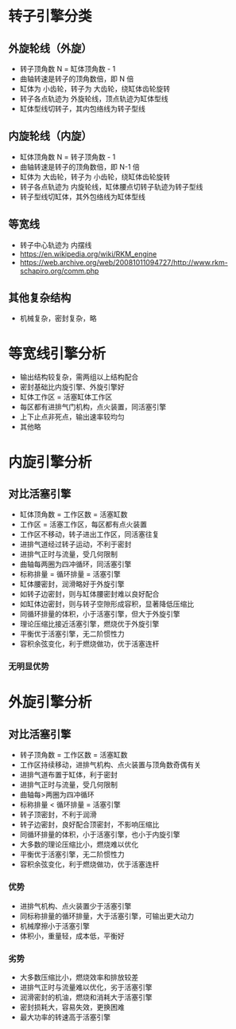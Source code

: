 #
# 转子引擎分类

## 外旋轮线（外旋）

* 转子顶角数 N = 缸体顶角数 - 1
* 曲轴转速是转子的顶角数倍，即 N 倍
* 缸体为 小齿轮，转子为 大齿轮，绕缸体齿轮旋转
* 转子各点轨迹为 外旋轮线，顶点轨迹为缸体型线
* 缸体型线切转子，其内包络线为转子型线

## 内旋轮线（内旋）

* 缸体顶角数 N = 转子顶角数 - 1
* 曲轴转速是转子的顶角数倍，即 N-1 倍
* 缸体为 大齿轮，转子为 小齿轮，绕缸体齿轮旋转
* 转子各点轨迹为 内旋轮线，缸体腰点切转子轨迹为转子型线
* 转子型线切缸体，其外包络线为缸体型线

## 等宽线

* 转子中心轨迹为 内摆线
* https://en.wikipedia.org/wiki/RKM_engine
* https://web.archive.org/web/20081011094727/http://www.rkm-schapiro.org/comm.php


## 其他复杂结构

* 机械复杂，密封复杂，略

#
# 等宽线引擎分析

* 输出结构较复杂，需两组以上结构配合
* 密封基础比内旋引擎、外旋引擎好
* 缸体工作区 = 活塞缸体工作区
* 每区都有进排气门机构，点火装置，同活塞引擎
* 上下止点非死点，输出速率较均匀
* 其他略

#
# 内旋引擎分析

## 对比活塞引擎

* 缸体顶角数 = 工作区数 = 活塞缸数 
* 工作区 = 活塞工作区，每区都有点火装置
* 工作区不移动，转子进出工作区，同活塞往复
* 进排气道经过转子运动，不利于密封
* 进排气正时与流量，受几何限制
* 曲轴每两圈为四冲循环，同活塞引擎
* 标称排量 = 循环排量 = 活塞引擎
* 缸体腰密封，润滑略好于外旋引擎
* 如转子边密封，则与缸体腰密封难以良好配合
* 如缸体边密封，则与转子空隙形成容积，显著降低压缩比
* 同循环排量的体积，小于活塞引擎，但大于外旋引擎
* 理论压缩比接近活塞引擎，燃烧优于外旋引擎
* 平衡优于活塞引擎，无二阶惯性力
* 容积余弦变化，利于燃烧做功，优于活塞连杆

### 无明显优势

#
# 外旋引擎分析

## 对比活塞引擎

* 转子顶角数 = 工作区数 = 活塞缸数
* 工作区持续移动，进排气机构、点火装置与顶角数奇偶有关
* 进排气道布置于缸体，利于密封
* 进排气正时与流量，受几何限制
* 曲轴每>两圈为四冲循环
* 标称排量 < 循环排量 = 活塞引擎
* 转子顶密封，不利于润滑
* 转子边密封，良好配合顶密封，不影响压缩比
* 同循环排量的体积，小于活塞引擎，也小于内旋引擎
* 大多数的理论压缩比小，燃烧难以优化
* 平衡优于活塞引擎，无二阶惯性力
* 容积余弦变化，利于燃烧做功，优于活塞连杆

### 优势

* 进排气机构、点火装置少于活塞引擎
* 同标称排量的循环排量，大于活塞引擎，可输出更大动力
* 机械摩擦小于活塞引擎
* 体积小，重量轻，成本低，平衡好

### 劣势

* 大多数压缩比小，燃烧效率和排放较差
* 进排气正时与流量难以优化，劣于活塞引擎
* 润滑密封的机油，燃烧和消耗大于活塞引擎
* 密封损耗大，容易失效，更换困难
* 最大功率的转速高于活塞引擎
